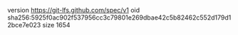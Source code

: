 version https://git-lfs.github.com/spec/v1
oid sha256:5925f0ac902f537956cc3c79801e269dbae42c5b82462c552d179d12bce7e023
size 1654

